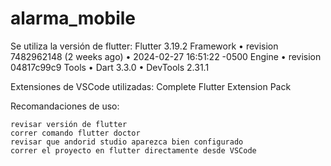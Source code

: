 # alarma_mobile
 Se utiliza la versión de flutter:
    Flutter 3.19.2
    Framework • revision 7482962148 (2 weeks ago) • 2024-02-27 16:51:22 -0500
    Engine • revision 04817c99c9
    Tools • Dart 3.3.0 • DevTools 2.31.1

Extensiones de VSCode utilizadas:
    Complete Flutter Extension Pack

Recomandaciones de uso:

    revisar versión de flutter
    correr comando flutter doctor
    revisar que andorid studio aparezca bien configurado
    correr el proyecto en flutter directamente desde VSCode
